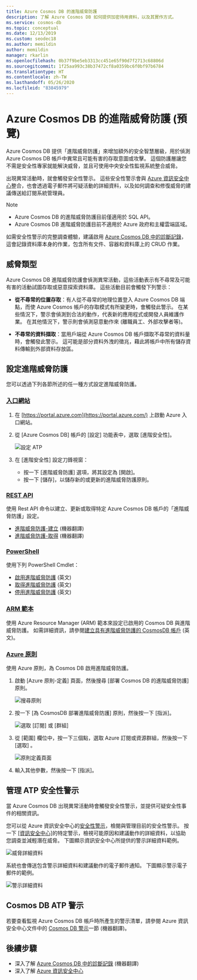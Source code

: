 ```yaml
---
title: Azure Cosmos DB 的進階威脅防護
description: 了解 Azure Cosmos DB 如何提供加密待用資料，以及其實作方式。
ms.service: cosmos-db
ms.topic: conceptual
ms.date: 12/13/2019
ms.custom: seodec18
ms.author: memildin
author: memildin
manager: rkarlin
ms.openlocfilehash: 0b37f9be5eb3313cc451e65f90d7f2713c68806d
ms.sourcegitcommit: 1f25aa993c38b37472cf8a0359bc6f0bf97b6784
ms.translationtype: HT
ms.contentlocale: zh-TW
ms.lasthandoff: 05/26/2020
ms.locfileid: "83845979"
---
```

# <a name="advanced-threat-protection-for-azure-cosmos-db-preview"></a>Azure Cosmos DB 的進階威脅防護 (預覽)

Azure Cosmos DB 提供「進階威脅防護」來增加額外的安全智慧層級，用於偵測 Azure Cosmos DB 帳戶中異常且可能有害的存取意圖或攻擊。 這個防護層讓您不需是安全性專家就能解決威脅，並且可使用中央安全性監視系統整合威脅。

出現異常活動時，就會觸發安全性警示。 這些安全性警示會與 [Azure 資訊安全中心](https://azure.microsoft.com/services/security-center/)整合，也會透過電子郵件將可疑活動的詳細資料，以及如何調查和修復威脅的建議傳送給訂閱系統管理員。

> [!NOTE]
>
> * Azure Cosmos DB 的進階威脅防護目前僅適用於 SQL API。
> * Azure Cosmos DB 進階威脅防護目前不適用於 Azure 政府和主權雲端區域。

如需安全性警示的完整調查體驗，建議啟用 [Azure Cosmos DB 中的診斷記錄](https://docs.microsoft.com/azure/cosmos-db/logging)，這會記錄資料庫本身的作業，包含所有文件、容器和資料庫上的 CRUD 作業。

## <a name="threat-types"></a>威脅類型

Azure Cosmos DB 進階威脅防護會偵測異常活動，這些活動表示有不尋常及可能有害的活動試圖存取或惡意探索資料庫。 這些活動目前會觸發下列警示：

- **從不尋常的位置存取**：有人從不尋常的地理位置登入 Azure Cosmos DB 端點，而使 Azure Cosmos 帳戶的存取模式有所變更時，會觸發此警示。 在某些情況下，警示會偵測到合法的動作，代表新的應用程式或開發人員維護作業。 在其他情況下，警示則會偵測惡意動作來 (離職員工、外部攻擊者等)。

- **不尋常的資料擷取**：當用戶端從 Azure Cosmos DB 帳戶擷取不尋常的資料量時，會觸發此警示。 這可能是部分資料外洩的徵兆，藉此將帳戶中所有儲存資料傳輸到外部資料存放區。



## <a name="configure-advanced-threat-protection"></a>設定進階威脅防護

您可以透過下列各節所述的任一種方式設定進階威脅防護。

### <a name="portal"></a>[入口網站](#tab/azure-portal)

1. 在 [https://portal.azure.com](https://portal.azure.com/) 上啟動 Azure 入口網站。

2. 從 [Azure Cosmos DB] 帳戶的 [設定] 功能表中，選取 [進階安全性]。

    ![設定 ATP](./media/cosmos-db-advanced-threat-protection/cosmos-db-atp.png)

3. 在 [進階安全性] 設定刀鋒視窗：

    * 按一下 [進階威脅防護] 選項，將其設定為 [開啟]。
    * 按一下 [儲存]，以儲存新的或更新的進階威脅防護原則。   

### <a name="rest-api"></a>[REST API](#tab/rest-api)

使用 Rest API 命令以建立、更新或取得特定 Azure Cosmos DB 帳戶的「進階威脅防護」設定。

* [進階威脅防護-建立](https://go.microsoft.com/fwlink/?linkid=2099745) (機器翻譯)
* [進階威脅防護-取得](https://go.microsoft.com/fwlink/?linkid=2099643) (機器翻譯)

### <a name="powershell"></a>[PowerShell](#tab/azure-powershell)

使用下列 PowerShell Cmdlet：

* [啟用進階威脅防護](https://go.microsoft.com/fwlink/?linkid=2099607&clcid=0x409) (英文)
* [取得進階威脅防護](https://go.microsoft.com/fwlink/?linkid=2099608&clcid=0x409) (英文)
* [停用進階威脅防護](https://go.microsoft.com/fwlink/?linkid=2099709&clcid=0x409) (英文)

### <a name="arm-template"></a>[ARM 範本](#tab/arm-template)

使用 Azure Resource Manager (ARM) 範本來設定已啟用的 Cosmos DB 與進階威脅防護。
如需詳細資訊，請參閱[建立具有進階威脅防護的 CosmosDB 帳戶](https://azure.microsoft.com/resources/templates/201-cosmosdb-advanced-threat-protection-create-account/) (英文)。

### <a name="azure-policy"></a>[Azure 原則](#tab/azure-policy)

使用 Azure 原則，為 Cosmos DB 啟用進階威脅防護。

1. 啟動 [Azure 原則-定義] 頁面，然後搜尋 [部署 Cosmos DB 的進階威脅防護] 原則。

    ![搜尋原則](./media/cosmos-db-advanced-threat-protection/cosmos-db.png) 

1. 按一下 [為 CosmosDB 部署進階威脅防護] 原則，然後按一下 [指派]。

    ![選取 [訂閱] 或 [群組]](./media/cosmos-db-advanced-threat-protection/cosmos-db-atp-policy.png)


1. 從 [範圍] 欄位中，按一下三個點，選取 Azure 訂閱或資源群組，然後按一下 [選取] 。

    ![原則定義頁面](./media/cosmos-db-advanced-threat-protection/cosmos-db-atp-details.png)


1. 輸入其他參數，然後按一下 [指派]。




## <a name="manage-atp-security-alerts"></a>管理 ATP 安全性警示

當 Azure Cosmos DB 出現異常活動時會觸發安全性警示，並提供可疑安全性事件的相關資訊。 

 您可以從 Azure 資訊安全中心的[安全性警示](../security-center/security-center-alerts-overview.md)，檢閱與管理目前的安全性警示。  按一下 [[資訊安全中心]](https://ms.portal.azure.com/#blade/Microsoft_Azure_Security/SecurityMenuBlade/0)的特定警示，檢視可能原因和建議動作的詳細資料，以協助您調查並減輕潛在威脅。 下圖顯示資訊安全中心所提供的警示詳細資料範例。

 ![威脅詳細資料](./media/cosmos-db-advanced-threat-protection/cosmos-db-alert-details.png)

系統也會傳送包含警示詳細資料和建議動作的電子郵件通知。 下圖顯示警示電子郵件的範例。

 ![警示詳細資料](./media/cosmos-db-advanced-threat-protection/cosmos-db-alert.png)

## <a name="cosmos-db-atp-alerts"></a>Cosmos DB ATP 警示

 若要查看監視 Azure Cosmos DB 帳戶時所產生的警示清單，請參閱 Azure 資訊安全中心文件中的 [Cosmos DB 警示](https://docs.microsoft.com/azure/security-center/alerts-reference#alerts-azurecosmos)一節 (機器翻譯)。

## <a name="next-steps"></a>後續步驟

* 深入了解 [Azure Cosmos DB 中的診斷記錄](cosmosdb-monitor-resource-logs.md) (機器翻譯)
* 深入了解 [Azure 資訊安全中心](https://docs.microsoft.com/azure/security-center/security-center-intro)
